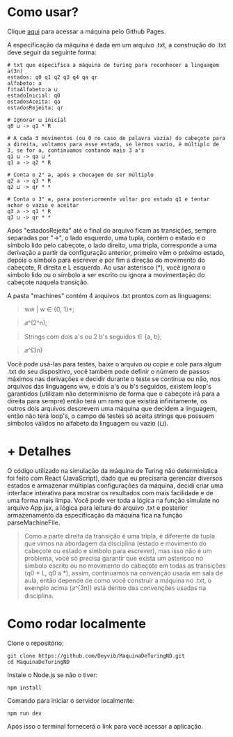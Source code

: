 # Como usar?

Clique [aqui](https://deyvib.github.io/MaquinaDeTuringND/) para acessar a máquina pelo Github Pages.

A especificação da máquina é dada em um arquivo .txt, a construção do .txt deve seguir da seguinte forma:

```
# txt que especifica a máquina de turing para reconhecer a linguagem a(3n)
estados: q0 q1 q2 q3 q4 qa qr
alfabeto: a
fitaAlfabeto:a ⊔
estadoInicial: q0
estadosAceita: qa
estadosRejeita: qr

# Ignorar ⊔ inicial
q0 ⊔ -> q1 * R

# A cada 3 movimentos (ou 0 no caso de palavra vazia) do cabeçote para a direita, voltamos para esse estado, se lermos vazio, é múltiplo de 3, se for a, continuamos contando mais 3 a's
q1 ⊔ -> qa ⊔ *
q1 a -> q2 * R

# Conta o 2° a, após a checagem de ser múltiplo
q2 a -> q3 * R
q2 ⊔ -> qr * *

# Conta o 3° a, para posteriormente voltar pro estado q1 e tentar achar o vazio e aceitar
q3 a -> q1 * R
q3 ⊔ -> qr * *

```

Após "estadosRejeita" até o final do arquivo ficam as transições, sempre separadas por "->", o lado esquerdo, uma tupla, contém o estado e o símbolo lido pelo cabeçote, o lado direito, uma tripla, corresponde a uma derivação a partir da configuração anterior, primeiro vêm o próximo estado, depois o símbolo para escrever e por fim a direção do movimento do cabeçote, R direita e L esquerda. Ao usar asterisco (*), você ignora o símbolo lido ou o símbolo a ser escrito ou ignora a movimentação do cabeçote naquela transição.

A pasta "machines" contém 4 arquivos .txt prontos com as linguagens:

> ww | w ∈ {0, 1}*;

> 𝑎^(2^n);

> Strings com dois a's ou 2 b's seguidos ∈ {a, b};

> 𝑎^(3n)

Você pode usá-las para testes, baixe o arquivo ou copie e cole para algum .txt do seu dispositivo, você também pode definir o número de passos máximos nas derivações e decidir durante o teste se continua ou não, nos arquivos das linguagens ww, e dois a's ou b's seguidos, existem loop's garantidos (utilizam não determinismo de forma que o cabeçote irá para a direita para sempre) então terá um ramo que existirá infinitamente, os outros dois arquivos descrevem uma máquina que decidem a linguagem, então não terá loop's, o campo de testes só aceita strings que possuem símbolos válidos no alfabeto da linguagem ou vazio (⊔).

# + Detalhes

O código utilizado na simulação da máquina de Turing não determinística foi feito com React (JavaScript), dado que eu precisaria gerenciar diversos estados e armazenar múltiplas configurações da máquina, decidi criar uma interface interativa para mostrar os resultados com mais facilidade e de uma forma mais limpa. Você pode ver toda a lógica na função simulate no arquivo App.jsx, a lógica para leitura do arquivo .txt e posterior armazenamento da especificação da máquina fica na função parseMachineFile.

> Como a parte direita da transição é uma tripla, é diferente da tupla que vimos na abordagem da disciplina (estado e movimento do cabeçote ou estado e simbolo para escrever), mas isso não é um problema, você só precisa garantir que exista um asterisco no simbolo escrito ou no movimento do cabeçote em todas as transições (q0 * L, q0 a *), assim, continuamos na convenção usada em sala de aula, então depende de como você construir a máquina no .txt, o exemplo acima (𝑎^(3n)) está dentro das convenções usadas na disciplina.

# Como rodar localmente

Clone o repositório:
```
git clone https://github.com/Deyvib/MaquinaDeTuringND.git
cd MaquinaDeTuringND
```

Instale o Node.js se não o tiver:
```
npm install
```

Comando para iniciar o servidor localmente:
```
npm run dev
```

Após isso o terminal fornecerá o link para você acessar a aplicação.
